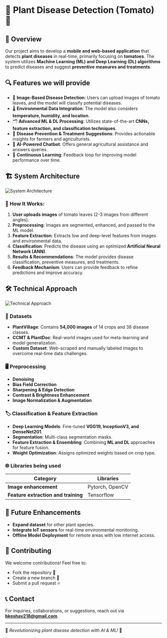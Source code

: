 # 🌱 Plant Disease Detection (Tomato) 🍅

## 📌 Overview
Our project aims to develop a **mobile and web-based application** that detects **plant diseases** in real-time, primarily focusing on **tomatoes**. The system utilizes **Machine Learning (ML) and Deep Learning (DL) algorithms** to predict diseases and suggest **preventive measures and treatments**.

## 🔍 Features we will provide
- 📸 **Image-Based Disease Detection**: Users can upload images of tomato leaves, and the model will classify potential diseases.
- 🌡 **Environmental Data Integration**: The model also considers **temperature, humidity, and location**.
- 🗂 **Advanced ML & DL Processing**: Utilizes state-of-the-art **CNNs, feature extraction, and classification techniques**.
- 🏥 **Disease Prevention & Treatment Suggestions**: Provides actionable insights for farmers and agriculturists.
- 🤖 **AI-Powered Chatbot**: Offers general agricultural assistance and answers queries.
- 🔄 **Continuous Learning**: Feedback loop for improving model performance over time.

## 🏗 System Architecture
![System Architecture](./Screenshot%202025-04-01%20142754.png)

### 🔹 How It Works:
1. **User uploads images** of tomato leaves (2-3 images from different angles).
2. **Preprocessing**: Images are segmented, enhanced, and passed to the ML model.
3. **Feature Extraction**: Extracts low and deep-level features from images and environmental data.
4. **Classification**: Predicts the disease using an optimized **Artificial Neural Network (ANN)**.
5. **Results & Recommendations**: The model provides disease classification, preventive measures, and treatments.
6. **Feedback Mechanism**: Users can provide feedback to refine predictions and improve accuracy.

## 🛠 Technical Approach
![Technical Approach](./Screenshot%202025-04-01%20142820.png)

### 📂 Datasets
- **PlantVillage**: Contains **54,000 images** of 14 crops and 38 disease classes.
- **CCMT & PlantDoc**: Real-world images used for meta-learning and model generalization.
- **Custom Dataset**: Web-scraped and manually labeled images to overcome real-time data challenges.

### 🖥 Preprocessing
- **Denoising**
- **Bias Field Correction**
- **Sharpening & Edge Detection**
- **Contrast & Brightness Enhancement**
- **Image Normalization & Augmentation**

### 🏷 Classification & Feature Extraction
- **Deep Learning Models**: Fine-tuned **VGG19, InceptionV3, and DenseNet201**.
- **Segmentation**: Multi-class segmentation masks.
- **Feature Extraction & Ensembling**: Combining **ML and DL** approaches for feature fusion.
- **Weight Optimization**: Assigns optimized weights based on crop type.

### 🌐 Libraries being used
| Category        | Libraries |
|---------------|-----------------|
| **Image enhancement** | Pytorch, OpenCV|
| **Feature extraction and training** | Tensorflow |



## 📌 Future Enhancements
- **Expand dataset** for other plant species.
- **Integrate IoT sensors** for real-time environmental monitoring.
- **Offline Model Deployment** for remote areas with low internet access.

## 🤝 Contributing
We welcome contributions! Feel free to:
- Fork the repository 🍴
- Create a new branch 🌿
- Submit a pull request 🔥

## 📞 Contact
For inquiries, collaborations, or suggestions, reach out via **bkeshav218@gmail.com**.

---
🌿 _Revolutionizing plant disease detection with AI & ML!_ 🚀

